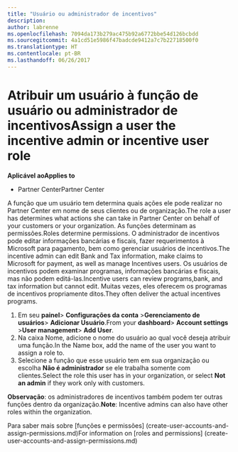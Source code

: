 ```yaml
---
title: "Usuário ou administrador de incentivos"
description: 
author: labrenne
ms.openlocfilehash: 7094da173b279ac475b92a6772bbe54d126bcbdd
ms.sourcegitcommit: 4a1cd51e5986f47badcde9412a7c7b22718500f0
ms.translationtype: HT
ms.contentlocale: pt-BR
ms.lasthandoff: 06/26/2017
---
```

# <a name="assign-a-user-the-incentive-admin-or-incentive-user-role"></a><span data-ttu-id="74e64-102">Atribuir um usuário à função de usuário ou administrador de incentivos</span><span class="sxs-lookup"><span data-stu-id="74e64-102">Assign a user the incentive admin or incentive user role</span></span>

**<span data-ttu-id="74e64-103">Aplicável ao</span><span class="sxs-lookup"><span data-stu-id="74e64-103">Applies to</span></span>**

-  <span data-ttu-id="74e64-104">Partner Center</span><span class="sxs-lookup"><span data-stu-id="74e64-104">Partner Center</span></span>

<span data-ttu-id="74e64-105">A função que um usuário tem determina quais ações ele pode realizar no Partner Center em nome de seus clientes ou de organização.</span><span class="sxs-lookup"><span data-stu-id="74e64-105">The role a user has determines what actions she can take in Partner Center on behalf of your customers or your organization.</span></span>  <span data-ttu-id="74e64-106">As funções determinam as permissões.</span><span class="sxs-lookup"><span data-stu-id="74e64-106">Roles determine permissions.</span></span> <span data-ttu-id="74e64-107">O administrador de incentivos pode editar informações bancárias e fiscais, fazer requerimentos à Microsoft para pagamento, bem como gerenciar usuários de incentivos.</span><span class="sxs-lookup"><span data-stu-id="74e64-107">The incentive admin can edit Bank and Tax information, make claims to Microsoft for payment, as well as manage Incentives users.</span></span> <span data-ttu-id="74e64-108">Os usuários de incentivos podem examinar programas, informações bancárias e fiscais, mas não podem editá-las.</span><span class="sxs-lookup"><span data-stu-id="74e64-108">Incentive users can review programs,bank, and tax information but cannot edit.</span></span> <span data-ttu-id="74e64-109">Muitas vezes, eles oferecem os programas de incentivos propriamente ditos.</span><span class="sxs-lookup"><span data-stu-id="74e64-109">They often deliver the actual incentives programs.</span></span>

1.  <span data-ttu-id="74e64-110">Em seu **painel**> **Configurações da conta** >**Gerenciamento de usuários**> **Adicionar Usuário**.</span><span class="sxs-lookup"><span data-stu-id="74e64-110">From your **dashboard**> **Account settings** >**User management**> **Add User**.</span></span>
2.  <span data-ttu-id="74e64-111">Na caixa Nome, adicione o nome do usuário ao qual você deseja atribuir uma função.</span><span class="sxs-lookup"><span data-stu-id="74e64-111">In the Name box, add the name of the user you want to assign a role to.</span></span>  
3.  <span data-ttu-id="74e64-112">Selecione a função que esse usuário tem em sua organização ou escolha **Não é administrador** se ele trabalha somente com clientes.</span><span class="sxs-lookup"><span data-stu-id="74e64-112">Select the role this user has in your organization, or select **Not an admin** if they work only with customers.</span></span>

 <span data-ttu-id="74e64-113">**Observação**: os administradores de incentivos também podem ter outras funções dentro da organização.</span><span class="sxs-lookup"><span data-stu-id="74e64-113">**Note**: Incentive admins can also have other roles within the organization.</span></span>   
    
<span data-ttu-id="74e64-114">Para saber mais sobre [funções e permissões] (create-user-accounts-and-assign-permissions.md)</span><span class="sxs-lookup"><span data-stu-id="74e64-114">For information on [roles and permissions] (create-user-accounts-and-assign-permissions.md)</span></span>